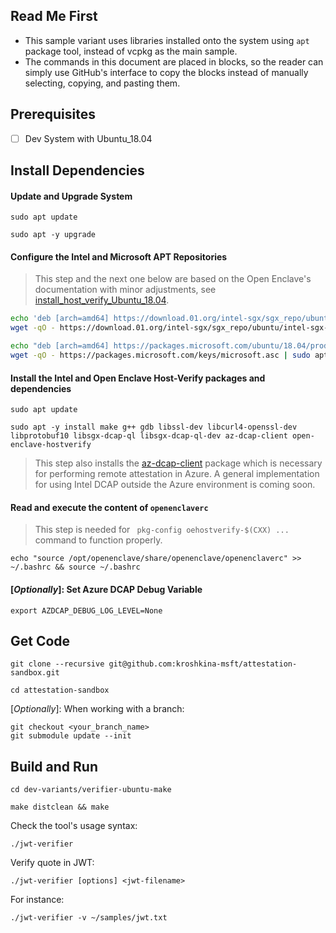 ## Read Me First

- This sample variant uses libraries installed onto the system using `apt` package tool, instead of vcpkg as the main sample.
- The commands in this document are placed in blocks, so the reader can simply use GitHub's interface to copy the blocks instead of manually selecting, copying, and pasting them.

## Prerequisites
- [ ] Dev System with Ubuntu_18.04


## Install Dependencies

#### Update and Upgrade System
```
sudo apt update
```

```
sudo apt -y upgrade
```

#### Configure the Intel and Microsoft APT Repositories
> This step and the next one below are based on the Open Enclave's documentation with minor adjustments, see [install_host_verify_Ubuntu_18.04](https://github.com/openenclave/openenclave/blob/master/docs/GettingStartedDocs/install_host_verify_Ubuntu_18.04.md).

```bash
echo 'deb [arch=amd64] https://download.01.org/intel-sgx/sgx_repo/ubuntu bionic main' | sudo tee /etc/apt/sources.list.d/intel-sgx.list
wget -qO - https://download.01.org/intel-sgx/sgx_repo/ubuntu/intel-sgx-deb.key | sudo apt-key add -

echo "deb [arch=amd64] https://packages.microsoft.com/ubuntu/18.04/prod bionic main" | sudo tee /etc/apt/sources.list.d/msprod.list
wget -qO - https://packages.microsoft.com/keys/microsoft.asc | sudo apt-key add -

```

#### Install the Intel and Open Enclave Host-Verify packages and dependencies
```
sudo apt update
```

```
sudo apt -y install make g++ gdb libssl-dev libcurl4-openssl-dev libprotobuf10 libsgx-dcap-ql libsgx-dcap-ql-dev az-dcap-client open-enclave-hostverify
```

> This step also installs the [az-dcap-client](https://github.com/microsoft/azure-dcap-client)
> package which is necessary for performing remote attestation in Azure. A general
> implementation for using Intel DCAP outside the Azure environment is coming soon.

#### Read and execute the content of `openenclaverc`
> This step is needed for ` pkg-config oehostverify-$(CXX) ...` command to function properly.

```
echo "source /opt/openenclave/share/openenclave/openenclaverc" >> ~/.bashrc && source ~/.bashrc
```

#### [*Optionally*]: Set Azure DCAP Debug Variable 
```
export AZDCAP_DEBUG_LOG_LEVEL=None
```

## Get Code
```
git clone --recursive git@github.com:kroshkina-msft/attestation-sandbox.git
```

```
cd attestation-sandbox
```

[*Optionally*]: When working with a branch:
```
git checkout <your_branch_name> 
git submodule update --init

```

## Build and Run
```
cd dev-variants/verifier-ubuntu-make
```

```
make distclean && make
```

Check the tool's usage syntax:
```
./jwt-verifier
```

Verify quote in JWT:
```
./jwt-verifier [options] <jwt-filename>
```

For instance:
```
./jwt-verifier -v ~/samples/jwt.txt
```
